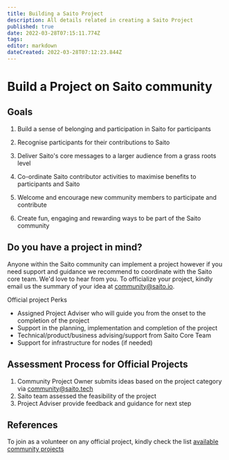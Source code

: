 ```yaml
---
title: Building a Saito Project
description: All details related in creating a Saito Project
published: true
date: 2022-03-28T07:15:11.774Z
tags: 
editor: markdown
dateCreated: 2022-03-28T07:12:23.844Z
---
```


# Build a Project on Saito community

## Goals

1. Build a sense of belonging and participation in Saito for participants

1. Recognise participants for their contributions to Saito 
1. Deliver Saito's core messages to a larger audience from a grass roots level
1. Co-ordinate Saito contributor activities to maximise benefits to participants and Saito
1. Welcome and encourage new community members to participate and contribute
1. Create fun, engaging and rewarding ways to be part of the Saito community

## Do you have a project in mind?

Anyone within the Saito community can implement a project however if you need support and guidance we recommend to coordinate with the Saito core team. We'd love to hear from you. To officialize your project, kindly email us the summary of your idea at community@saito.io.

Official project Perks
- Assigned Project Adviser who will guide you from the onset to the completion of the project
- Support in the planning, implementation and completion of the project
- Technical/product/business advising/support from Saito Core Team
- Support for infrastructure for nodes (if needed)

## Assessment Process for Official Projects

1. Community Project Owner submits ideas based on the project category via community@saito.tech
1. Saito team assessed the feasibility of the project
1. Project Adviser provide feedback and guidance for next step

## References

To join as a volunteer on any official project, kindly check the list [available community projects](https://wiki.saito.io/en/community/projects)

